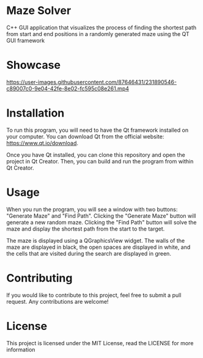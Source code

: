 # Maze Solver

C++ GUI application that visualizes the process of finding the shortest path from start and end positions in a randomly generated maze using the QT GUI framework

# Showcase

https://user-images.githubusercontent.com/87646431/231890546-c89007c0-9e04-42fe-8e02-fc595c08e261.mp4

# Installation

To run this program, you will need to have the Qt framework installed on your computer. You can download Qt from the official website: https://www.qt.io/download.

Once you have Qt installed, you can clone this repository and open the project in Qt Creator. Then, you can build and run the program from within Qt Creator.

# Usage

When you run the program, you will see a window with two buttons: "Generate Maze" and "Find Path". Clicking the "Generate Maze" button will generate a new random maze. Clicking the "Find Path" button will solve the maze and display the shortest path from the start to the target.

The maze is displayed using a QGraphicsView widget. The walls of the maze are displayed in black, the open spaces are displayed in white, and the cells that are visited during the search are displayed in green.

# Contributing

If you would like to contribute to this project, feel free to submit a pull request. Any contributions are welcome!

# License

This project is licensed under the MIT License, read the LICENSE for more information
